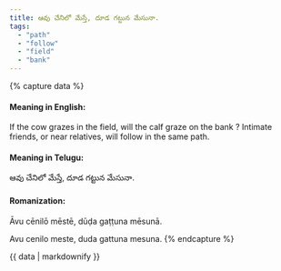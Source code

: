 ```yaml
---
title: ఆవు చేనిలో మేస్తే, దూడ గట్టున మేసునా.
tags:
  - "path"
  - "follow"
  - "field"
  - "bank"
---
```


{% capture data %}
#### Meaning in English:
If the cow grazes in the field, will the calf graze on the bank ?
Intimate friends, or near relatives, will follow in the same path.

#### Meaning in Telugu:
ఆవు చేనిలో మేస్తే, దూడ గట్టున మేసునా.

#### Romanization:
Āvu cēnilō mēstē, dūḍa gaṭṭuna mēsunā.

Avu cenilo meste, duda gattuna mesuna.
{% endcapture %}

{{ data | markdownify }}

